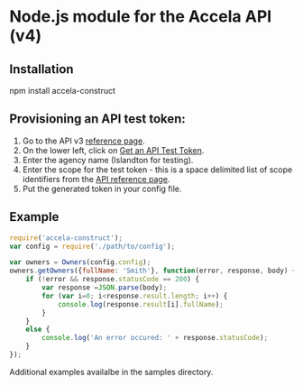 # Node.js module for the Accela API (v4)

## Installation

npm install accela-construct

## Provisioning an API test token:

1. Go to the API v3 [reference page](https://developer.accela.com/Resource/Index).
2. On the lower left, click on [Get an API Test Token](https://developer.accela.com/TestToken/Index).
3. Enter the agency name (Islandton for testing).
4. Enter the scope for the test token - this is a space delimited list of scope identifiers from the [API reference page](https://developer.accela.com/docs/index.htm).
5. Put the generated token in your config file.

## Example

```javascript
require('accela-construct');
var config = require('./path/to/config');

var owners = Owners(config.config);
owners.getOwners({fullName: 'Smith'}, function(error, response, body) {
	if (!error && response.statusCode == 200) {
		var response =JSON.parse(body);
        for (var i=0; i<response.result.length; i++) {
        	console.log(response.result[i].fullName);
        }
    }
    else {
    	console.log('An error occured: ' + response.statusCode);
    }
});
```

Additional examples availalbe in the samples directory.